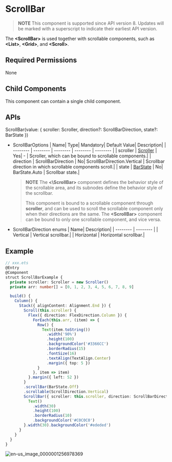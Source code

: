 # ScrollBar

>  **NOTE**
> This component is supported since API version 8. Updates will be marked with a superscript to indicate their earliest API version.


The **\<ScrollBar>** is used together with scrollable components, such as **\<List>**, **\<Grid>**, and **\<Scroll>**.


## Required Permissions

None


## Child Components

This component can contain a single child component.


## APIs

ScrollBar(value: { scroller: Scroller, direction?: ScrollBarDirection, state?: BarState })

- ScrollBarOptions
  | Name| Type| Mandatory| Default Value| Description|
  | -------- | -------- | -------- | -------- | -------- |
  | scroller | [Scroller](ts-container-scroll.md#scroller) | Yes| - | Scroller, which can be bound to scrollable components.|
  | direction | ScrollBarDirection | No| ScrollBarDirection.Vertical | Scrollbar direction in which scrollable components scroll.|
  | state | [BarState](ts-appendix-enums.md#barstate) | No| BarState.Auto | Scrollbar state.|

  >  **NOTE**
  > The **<\ScrollBar>** component defines the behavior style of the scrollable area, and its subnodes define the behavior style of the scrollbar.
  > 
  > This component is bound to a scrollable component through **scroller**, and can be used to scroll the scrollable component only when their directions are the same. The **\<ScrollBar>** component can be bound to only one scrollable component, and vice versa.

- ScrollBarDirection enums
  | Name| Description| 
  | -------- | -------- |
  | Vertical | Vertical scrollbar.| 
  | Horizontal | Horizontal scrollbar.|


## Example

```ts
// xxx.ets
@Entry
@Component
struct ScrollBarExample {
  private scroller: Scroller = new Scroller()
  private arr: number[] = [0, 1, 2, 3, 4, 5, 6, 7, 8, 9]

  build() {
    Column() {
      Stack({ alignContent: Alignment.End }) {
        Scroll(this.scroller) {
          Flex({ direction: FlexDirection.Column }) {
            ForEach(this.arr, (item) => {
              Row() {
                Text(item.toString())
                  .width('90%')
                  .height(100)
                  .backgroundColor('#3366CC')
                  .borderRadius(15)
                  .fontSize(16)
                  .textAlign(TextAlign.Center)
                  .margin({ top: 5 })
              }
            }, item => item)
          }.margin({ left: 52 })
        }
        .scrollBar(BarState.Off)
        .scrollable(ScrollDirection.Vertical)
        ScrollBar({ scroller: this.scroller, direction: ScrollBarDirection.Vertical,state: BarState.Auto }) {
          Text()
            .width(30)
            .height(100)
            .borderRadius(10)
            .backgroundColor('#C0C0C0')
        }.width(30).backgroundColor('#ededed')
      }
    }
  }
}
```


![en-us_image_0000001256978369](figures/en-us_image_0000001256978369.gif)
